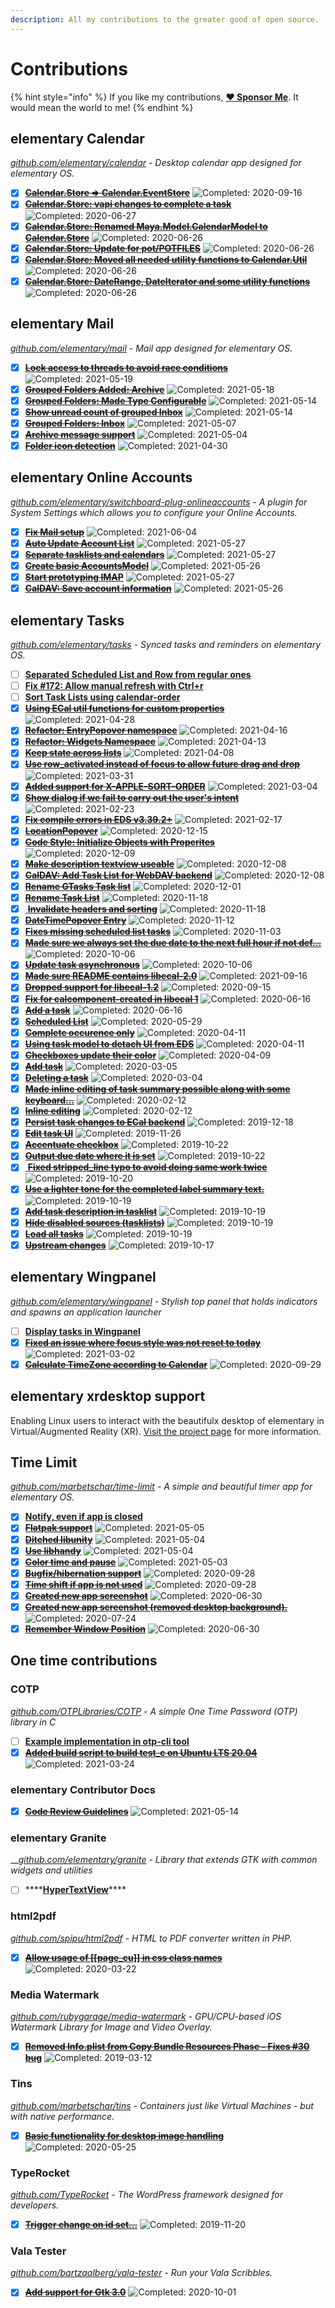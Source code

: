 ```yaml
---
description: All my contributions to the greater good of open source.
---
```


# Contributions

{% hint style="info" %}
If you like my contributions, [**❤️ Sponsor Me**](https://github.com/sponsors/marbetschar). It would mean the world to me!
{% endhint %}

## elementary Calendar

[_github.com/elementary/calendar_](https://github.com/elementary/calendar) _- Desktop calendar app designed for elementary OS._

* [x] [~~**Calendar.Store =&gt; Calendar.EventStore**~~](https://github.com/elementary/calendar/pull/595) ![Completed: 2020-09-16](https://img.shields.io/badge/completed-2020--09--16-lightgrey?style=social)
* [x] [~~**Calendar.Store: vapi changes to complete a task**~~](https://github.com/elementary/calendar/pull/558) ![Completed: 2020-06-27](https://img.shields.io/badge/completed-2020--06--27-lightgrey?style=social)
* [x] [~~**Calendar.Store: Renamed Maya.Model.CalendarModel to Calendar.Store**~~](https://github.com/elementary/calendar/pull/557) ![Completed: 2020-06-26](https://img.shields.io/badge/completed-2020--06--26-lightgrey?style=social)
* [x] [~~**Calendar.Store: Update for pot/POTFILES**~~](https://github.com/elementary/calendar/pull/556) ![Completed: 2020-06-26](https://img.shields.io/badge/completed-2020--06--26-lightgrey?style=social)
* [x] [~~**Calendar.Store: Moved all needed utility functions to Calendar.Util**~~](https://github.com/elementary/calendar/pull/555) ![Completed: 2020-06-26](https://img.shields.io/badge/completed-2020--06--26-lightgrey?style=social)
* [x] [~~**Calendar.Store: DateRange, DateIterator and some utility functions**~~](https://github.com/elementary/calendar/pull/554) ![Completed: 2020-06-26](https://img.shields.io/badge/completed-2020--06--26-lightgrey?style=social)

## elementary Mail

[_github.com/elementary/mail_](https://github.com/elementary/mail) _- Mail app designed for elementary OS._

* [x] [~~**Lock access to threads to avoid race conditions**~~](https://github.com/elementary/tasks/pull/579) ![Completed: 2021-05-19](https://img.shields.io/badge/completed-2021--05--19-lightgrey?style=social)
* [x] [~~**Grouped Folders Added: Archive**~~](https://github.com/elementary/tasks/pull/578) ![Completed: 2021-05-18](https://img.shields.io/badge/completed-2021--05--18-lightgrey?style=social)
* [x] [~~**Grouped Folders: Made Type Configurable**~~](https://github.com/elementary/tasks/pull/572) ![Completed: 2021-05-14](https://img.shields.io/badge/completed-2021--05--14-lightgrey?style=social)
* [x] [~~**Show unread count of grouped Inbox**~~](https://github.com/elementary/tasks/pull/571) ![Completed: 2021-05-14](https://img.shields.io/badge/completed-2021--05--14-lightgrey?style=social)
* [x] [~~**Grouped Folders: Inbox**~~](https://github.com/elementary/mail/pull/564) ![Completed: 2021-05-07](https://img.shields.io/badge/completed-2021--05--07-lightgrey?style=social)
* [x] [~~**Archive message support**~~](https://github.com/elementary/mail/pull/542) ![Completed: 2021-05-04](https://img.shields.io/badge/completed-2021--05--04-lightgrey?style=social)
* [x] [~~**Folder icon detection**~~](https://github.com/elementary/mail/pull/545) ![Completed: 2021-04-30](https://img.shields.io/badge/completed-2021--04--30-lightgrey?style=social)

## elementary Online Accounts

[_github.com/elementary/switchboard-plug-onlineaccounts_](https://github.com/elementary/switchboard-plug-onlineaccounts) _- A plugin for System Settings which allows you to configure your Online Accounts._

* [x] [~~**Fix Mail setup**~~](https://github.com/elementary/switchboard-plug-onlineaccounts/pull/184) ![Completed: 2021-06-04](https://img.shields.io/badge/completed-2021--06--04-lightgrey?style=social)
* [x] [~~**Auto Update Account List**~~](https://github.com/elementary/switchboard-plug-onlineaccounts/pull/169) ![Completed: 2021-05-27](https://img.shields.io/badge/completed-2021--05--27-lightgrey?style=social)
* [x] [~~**Separate tasklists and calendars**~~](https://github.com/elementary/switchboard-plug-onlineaccounts/pull/165) ![Completed: 2021-05-27](https://img.shields.io/badge/completed-2021--05--27-lightgrey?style=social)
* [x] [~~**Create basic AccountsModel**~~](https://github.com/elementary/switchboard-plug-onlineaccounts/pull/161) ![Completed: 2021-05-26](https://img.shields.io/badge/completed-2021--05--26-lightgrey?style=social)
* [x] [~~**Start prototyping IMAP**~~](https://github.com/elementary/switchboard-plug-onlineaccounts/pull/157) ![Completed: 2021-05-27](https://img.shields.io/badge/completed-2021--05--27-lightgrey?style=social)
* [x] [~~**CalDAV: Save account information**~~](https://github.com/elementary/switchboard-plug-onlineaccounts/pull/159) ![Completed: 2021-05-26](https://img.shields.io/badge/completed-2021--05--26-lightgrey?style=social)

## elementary Tasks

[_github.com/elementary/tasks_](https://github.com/elementary/tasks/) _- Synced tasks and reminders on elementary OS._

* [ ] [**Separated Scheduled List and Row from regular ones**](https://github.com/elementary/tasks/pull/230)
* [ ] [**Fix \#172: Allow manual refresh with Ctrl+r**](https://github.com/elementary/tasks/pull/200)
* [ ] [**Sort Task Lists using calendar-order**](https://github.com/elementary/tasks/pull/192)
* [x] [~~**Using ECal util functions for custom properties**~~](https://github.com/elementary/tasks/pull/229) ![Completed: 2021-04-28](https://img.shields.io/badge/completed-2021--04--28-lightgrey?style=social)
* [x] [~~**Refactor: EntryPopover namespace**~~](https://github.com/elementary/tasks/pull/218) ![Completed: 2021-04-16](https://img.shields.io/badge/completed-2021--04--16-lightgrey?style=social)
* [x] [~~**Refactor: Widgets Namespace**~~](https://github.com/elementary/tasks/pull/219) ![Completed: 2021-04-13](https://img.shields.io/badge/completed-2021--04--13-lightgrey?style=social)
* [x] [~~**Keep state across lists**~~](https://github.com/elementary/tasks/pull/197) ![Completed: 2021-04-08](https://img.shields.io/badge/completed-2021--04--08-lightgrey?style=social)
* [x] [~~**Use row\_activated instead of focus to allow future drag and drop**~~](https://github.com/elementary/tasks/pull/215) ![Completed: 2021-03-31](https://img.shields.io/badge/completed-2021--03--31-lightgrey?style=social)
* [x] [~~**Added support for X-APPLE-SORT-ORDER**~~](https://github.com/elementary/tasks/pull/198) ![Completed: 2021-03-04](https://img.shields.io/badge/completed-2021--03--04-lightgrey?style=social)
* [x] [~~**Show dialog if we fail to carry out the user's intent**~~](https://github.com/elementary/tasks/pull/189) ![Completed: 2021-02-23](https://img.shields.io/badge/completed-2021--02--23-lightgrey?style=social)
* [x] [~~**Fix compile errors in EDS v3.39.2+**~~](https://github.com/elementary/tasks/pull/193) ![Completed: 2021-02-17](https://img.shields.io/badge/completed-2021--02--17-lightgrey?style=social)
* [x] [~~**LocationPopover**~~](https://github.com/elementary/tasks/pull/174) ![Completed: 2020-12-15](https://img.shields.io/badge/completed-2020--12--15-lightgrey?style=social)
* [x] [~~**Code Style: Initialize Objects with Properites**~~](https://github.com/elementary/tasks/pull/179) ![Completed: 2020-12-09](https://img.shields.io/badge/completed-2020--12--09-lightgrey?style=social)
* [x] [~~**Make description textview useable**~~](https://github.com/elementary/tasks/pull/177) ![Completed: 2020-12-08](https://img.shields.io/badge/completed-2020--12--08-lightgrey?style=social)
* [x] [~~**CalDAV: Add Task List for WebDAV backend**~~](https://github.com/elementary/tasks/pull/150) ![Completed: 2020-12-08](https://img.shields.io/badge/completed-2020--12--08-lightgrey?style=social)
* [x] [~~**Rename GTasks Task list**~~](https://github.com/elementary/tasks/pull/165) ![Completed: 2020-12-01](https://img.shields.io/badge/completed-2020--12--01-lightgrey?style=social)
* [x] [~~**Rename Task List**~~](https://github.com/elementary/tasks/pull/153) ![Completed: 2020-11-18](https://img.shields.io/badge/completed-2020--11--18-lightgrey?style=social)
* [x] [ ~~**Invalidate headers and sorting**~~](https://github.com/elementary/tasks/pull/125) ![Completed: 2020-11-18](https://img.shields.io/badge/completed-2020--11--18-lightgrey?style=social)
* [x] [~~**DateTimePopover Entry**~~](https://github.com/elementary/tasks/pull/159) ![Completed: 2020-11-12](https://img.shields.io/badge/completed-2020--11--12-lightgrey?style=social)
* [x] [~~**Fixes missing scheduled list tasks**~~](https://github.com/elementary/tasks/pull/147) ![Completed: 2020-11-03](https://img.shields.io/badge/completed-2020--11--03-lightgrey?style=social)
* [x] [~~**Made sure we always set the due date to the next full hour if not def…**~~](https://github.com/elementary/tasks/pull/102) ![Completed: 2020-10-06](https://img.shields.io/badge/completed-2020--10--06-lightgrey?style=social)
* [x] [~~**Update task asynchronous**~~](https://github.com/elementary/tasks/pull/144) ![Completed: 2020-10-06](https://img.shields.io/badge/completed-2020--10--06-lightgrey?style=social)
* [x] [~~**Made sure README contains libecal-2.0**~~](https://github.com/elementary/tasks/pull/132) ![Completed: 2021-09-16](https://img.shields.io/badge/completed-2021--09--16-lightgrey?style=social)
* [x] [~~**Dropped support for libecal-1.2**~~](https://github.com/elementary/tasks/pull/130) ![Completed: 2020-09-15](https://img.shields.io/badge/completed-2020--09--15-lightgrey?style=social)
* [x] [~~**Fix for calcomponent-created in libecal 1**~~](https://github.com/elementary/tasks/pull/122) ![Completed: 2020-06-16](https://img.shields.io/badge/completed-2020--06--16-lightgrey?style=social)
* [x] [~~**Add a task**~~](https://github.com/elementary/tasks/pull/116) ![Completed: 2020-06-16](https://img.shields.io/badge/completed-2020--06--16-lightgrey?style=social)
* [x] [~~**Scheduled List**~~](https://github.com/elementary/tasks/pull/120) ![Completed: 2020-05-29](https://img.shields.io/badge/completed-2020--05--29-lightgrey?style=social)
* [x] [~~**Complete occurence only**~~](https://github.com/elementary/tasks/pull/106) ![Completed: 2020-04-11](https://img.shields.io/badge/completed-2020--04--11-lightgrey?style=social)
* [x] [~~**Using task model to detach UI from EDS**~~](https://github.com/elementary/tasks/pull/100) ![Completed: 2020-04-11](https://img.shields.io/badge/completed-2020--04--11-lightgrey?style=social)
* [x] [~~**Checkboxes update their color**~~](https://github.com/elementary/tasks/pull/103) ![Completed: 2020-04-09](https://img.shields.io/badge/completed-2020--04--09-lightgrey?style=social)
* [x] [~~**Add task**~~](https://github.com/elementary/tasks/pull/89) ![Completed: 2020-03-05](https://img.shields.io/badge/completed-2020--03--05-lightgrey?style=social)
* [x] [~~**Deleting a task**~~](https://github.com/elementary/tasks/pull/88) ![Completed: 2020-03-04](https://img.shields.io/badge/completed-2020--03--04-lightgrey?style=social)
* [x] [~~**Made inline editing of task summary possible along with some keyboard…**~~](https://github.com/elementary/tasks/pull/76) ![Completed: 2020-02-12](https://img.shields.io/badge/completed-2020--02--12-lightgrey?style=social)
* [x] [~~**Inline editing**~~](https://github.com/elementary/tasks/pull/78) ![Completed: 2020-02-12](https://img.shields.io/badge/completed-2020--02--12-lightgrey?style=social)
* [x] [~~**Persist task changes to ECal backend**~~](https://github.com/elementary/tasks/pull/61) ![Completed: 2019-12-18](https://img.shields.io/badge/completed-2019--12--18-lightgrey?style=social)
* [x] [~~**Edit task UI**~~](https://github.com/elementary/tasks/pull/59) ![Completed: 2019-11-26](https://img.shields.io/badge/completed-2019--11--26-lightgrey?style=social)
* [x] [~~**Accentuate checkbox**~~](https://github.com/elementary/tasks/pull/55) ![Completed: 2019-10-22](https://img.shields.io/badge/completed-2019--10--22-lightgrey?style=social)
* [x] [~~**Output due date where it is set**~~](https://github.com/elementary/tasks/pull/50) ![Completed: 2019-10-22](https://img.shields.io/badge/completed-2019--10--22-lightgrey?style=social)
* [x] [ ~~**Fixed stripped\_line typo to avoid doing same work twice**~~](https://github.com/elementary/tasks/pull/48) ![Completed: 2019-10-20](https://img.shields.io/badge/completed-2019--10--20-lightgrey?style=social)
* [x] [~~**Use a lighter tone for the completed label summary text.**~~](https://github.com/elementary/tasks/pull/43) ![Completed: 2019-10-19](https://img.shields.io/badge/completed-2019--10--19-lightgrey?style=social)
* [x] [~~**Add task description in tasklist**~~](https://github.com/elementary/tasks/pull/39) ![Completed: 2019-10-19](https://img.shields.io/badge/completed-2019--10--19-lightgrey?style=social)
* [x] [~~**Hide disabled sources \(tasklists\)**~~](https://github.com/elementary/tasks/pull/38) ![Completed: 2019-10-19](https://img.shields.io/badge/completed-2019--10--19-lightgrey?style=social)
* [x] [~~**Load all tasks**~~](https://github.com/elementary/tasks/pull/44) ![Completed: 2019-10-19](https://img.shields.io/badge/completed-2019--10--19-lightgrey?style=social)
* [x] [~~**Upstream changes**~~](https://github.com/marbetschar/tasks/pull/2) ![Completed: 2019-10-17](https://img.shields.io/badge/completed-2019--10--17-lightgrey?style=social)

## elementary Wingpanel

[_github.com/elementary/wingpanel_](https://github.com/elementary/wingpanel) _- Stylish top panel that holds indicators and spawns an application launcher_

* [ ] [**Display tasks in Wingpanel**](https://github.com/elementary/wingpanel-indicator-datetime/pull/252)
* [x] [~~**Fixed an issue where focus style was not reset to today**~~](https://github.com/elementary/wingpanel-indicator-datetime/pull/251) ![Completed: 2021-03-02](https://img.shields.io/badge/completed-2021--03--02-lightgrey?style=social)
* [x] [~~**Calculate TimeZone according to Calendar**~~](https://github.com/elementary/wingpanel-indicator-datetime/pull/233) ![Completed: 2020-09-29](https://img.shields.io/badge/completed-2020--09--29-lightgrey?style=social)

## elementary xrdesktop support

Enabling Linux users to interact with the beautifulx desktop of elementary in Virtual/Augmented Reality \(XR\). [Visit the project page](projects/elementary-xrdesktop-support.md) for more information.

## Time Limit

[_github.com/marbetschar/time-limit_](https://github.com/marbetschar/time-limit) _- A simple and beautiful timer app for elementary OS._

* [x] [**Notify, even if app is closed**](https://github.com/marbetschar/time-limit/pull/51)
* [x] [~~**Flatpak support**~~](https://github.com/marbetschar/time-limit/pull/46) ![Completed: 2021-05-05](https://img.shields.io/badge/completed-2021--05--05-lightgrey?style=social)
* [x] [~~**Ditched libunity**~~](https://github.com/marbetschar/time-limit/pull/49) ![Completed: 2021-05-04](https://img.shields.io/badge/completed-2021--05--04-lightgrey?style=social)
* [x] [~~**Use libhandy**~~](https://github.com/marbetschar/time-limit/pull/48) ![Completed: 2021-05-04](https://img.shields.io/badge/completed-2021--05--04-lightgrey?style=social)
* [x] [~~**Color time and pause**~~](https://github.com/marbetschar/time-limit/pull/47) ![Completed: 2021-05-03](https://img.shields.io/badge/completed-2021--05--03-lightgrey?style=social)
* [x] [~~**Bugfix/hibernation support**~~](https://github.com/marbetschar/time-limit/pull/40) ![Completed: 2020-09-28](https://img.shields.io/badge/completed-2020--09--28-lightgrey?style=social)
* [x] [~~**Time shift if app is not used**~~](https://github.com/marbetschar/time-limit/pull/39) ![Completed: 2020-09-28](https://img.shields.io/badge/completed-2020--09--28-lightgrey?style=social)
* [x] [~~**Created new app screenshot**~~](https://github.com/marbetschar/time-limit/pull/35) ![Completed: 2020-06-30](https://img.shields.io/badge/completed-2020--06--30-lightgrey?style=social)
* [x] [~~**Created new app screenshot \(removed desktop background\).**~~](https://github.com/marbetschar/time-limit/pull/35) ![Completed: 2020-07-24](https://img.shields.io/badge/completed-2020--07--24-lightgrey?style=social)
* [x] [~~**Remember Window Position**~~](https://github.com/marbetschar/time-limit/pull/34) ![Completed: 2020-06-30](https://img.shields.io/badge/completed-2020--06--30-lightgrey?style=social)

## One time contributions

### COTP

[_github.com/OTPLibraries/COTP_](https://github.com/OTPLibraries/COTP) _- A simple One Time Password \(OTP\) library in C_

* [ ] [**Example implementation in otp-cli tool**](https://github.com/OTPLibraries/COTP/pull/5)
* [x] [~~**Added build script to build test\_c on Ubuntu LTS 20.04**~~](https://github.com/OTPLibraries/COTP/pull/4) ![Completed: 2021-03-24](https://img.shields.io/badge/completed-2021--03--24-lightgrey?style=social)

### elementary Contributor Docs

* [x] [~~**Code Review Guidelines**~~](https://github.com/elementary/contributor-docs/pull/1) ![Completed: 2021-05-14](https://img.shields.io/badge/completed-2021--05--14-lightgrey?style=social)

### elementary Granite

\_\_[_github.com/elementary/granite_](https://github.com/elementary/granite) _- Library that extends GTK with common widgets and utilities_

* [ ] \*\*\*\*[**HyperTextView**](https://github.com/elementary/granite/pull/507)\*\*\*\*

### html2pdf

[_github.com/spipu/html2pdf_](https://github.com/spipu/html2pdf) _- HTML to PDF converter written in PHP._

* [x] [~~**Allow usage of \[\[page\_cu\]\] in css class names**~~](https://github.com/spipu/html2pdf/pull/525) ![Completed: 2020-03-22](https://img.shields.io/badge/completed-2020--03--22-lightgrey?style=social)

### Media Watermark

[_github.com/rubygarage/media-watermark_](https://github.com/rubygarage/media-watermark) _- GPU/CPU-based iOS Watermark Library for Image and Video Overlay._

* [x] [~~**Removed Info.plist from Copy Bundle Resources Phase - Fixes \#30 bug**~~](https://github.com/rubygarage/media-watermark/pull/31) ![Completed: 2019-03-12](https://img.shields.io/badge/completed-2019--03--12-lightgrey?style=social)

### Tins

[_github.com/marbetschar/tins_](https://github.com/marbetschar/tins) _- Containers just like Virtual Machines - but with native performance._

* [x] [~~**Basic functionality for desktop image handling**~~](https://github.com/marbetschar/tins/pull/20) ![Completed: 2020-05-25](https://img.shields.io/badge/completed-2020--05--25-lightgrey?style=social)

### TypeRocket

[_github.com/TypeRocket_](https://github.com/TypeRocket) _- The WordPress framework designed for developers._

* [x] [~~**Trigger change on id set...**~~](https://github.com/TypeRocket/core/pull/68) ![Completed: 2019-11-20](https://img.shields.io/badge/completed-2019--11--20-lightgrey?style=social)

### Vala Tester

[_github.com/bartzaalberg/vala-tester_](https://github.com/bartzaalberg/vala-tester) _- Run your Vala Scribbles._

* [x] [~~**Add support for Gtk 3.0**~~](https://github.com/bartzaalberg/vala-tester/pull/8) ![Completed: 2020-10-01](https://img.shields.io/badge/completed-2020--10--01-lightgrey?style=social)

